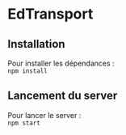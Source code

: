 # EdTransport

## Installation
Pour installer les dépendances :  
```npm install```

## Lancement du server
Pour lancer le server :  
```npm start```